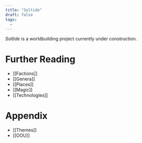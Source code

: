 ```yaml
---
title: "Soltide"
draft: false
tags:
  - 
---
```


*Soltide* is a worldbuilding project currently under construction.

# Further Reading
- [[Factions]]
- [[Genera]]
- [[Places]]
- [[Magic]]
- [[Technologies]]

# Appendix
- [[Themes]]
- [[OOU]]
